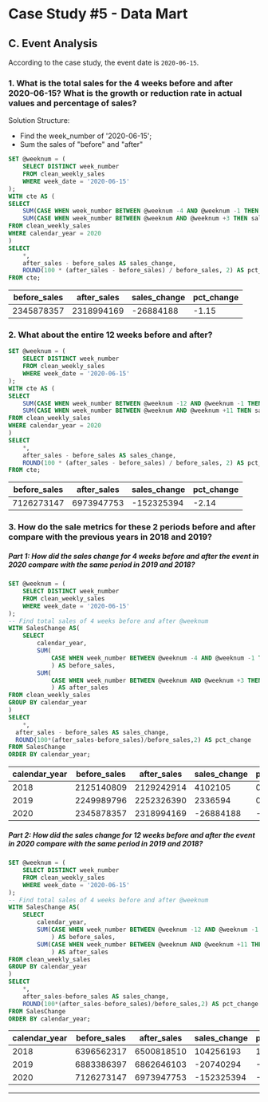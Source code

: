 # Case Study #5 - Data Mart
## C. Event Analysis

According to the case study, the event date is `2020-06-15`.

### 1. What is the total sales for the 4 weeks before and after 2020-06-15? What is the growth or reduction rate in actual values and percentage of sales?

Solution Structure:
* Find the week_number of '2020-06-15';
* Sum the sales of "before" and "after"

``` SQL
SET @weeknum = (
    SELECT DISTINCT week_number
    FROM clean_weekly_sales
    WHERE week_date = '2020-06-15'
);
WITH cte AS (
SELECT
	SUM(CASE WHEN week_number BETWEEN @weeknum -4 AND @weeknum -1 THEN sales END) AS before_sales,
    SUM(CASE WHEN week_number BETWEEN @weeknum AND @weeknum +3 THEN sales END) AS after_sales
FROM clean_weekly_sales
WHERE calendar_year = 2020
)
SELECT
    *,
    after_sales - before_sales AS sales_change,
    ROUND(100 * (after_sales - before_sales) / before_sales, 2) AS pct_change
FROM cte;
```

| before_sales | after_sales | sales_change | pct_change |
|--------------|-------------|--------------|------------|
| 2345878357   | 2318994169  | -26884188    | -1.15      |

### 2. What about the entire 12 weeks before and after?

``` SQL
SET @weeknum = (
    SELECT DISTINCT week_number
    FROM clean_weekly_sales
    WHERE week_date = '2020-06-15'
);
WITH cte AS (
SELECT
	SUM(CASE WHEN week_number BETWEEN @weeknum -12 AND @weeknum -1 THEN sales END) AS before_sales,
    SUM(CASE WHEN week_number BETWEEN @weeknum AND @weeknum +11 THEN sales END) AS after_sales
FROM clean_weekly_sales
WHERE calendar_year = 2020
)
SELECT
	*,
    after_sales - before_sales AS sales_change,
    ROUND(100 * (after_sales - before_sales) / before_sales, 2) AS pct_change
FROM cte;
```

| before_sales | after_sales | sales_change | pct_change |
|--------------|-------------|--------------|------------|
| 7126273147   | 6973947753  | -152325394   | -2.14      |

### 3. How do the sale metrics for these 2 periods before and after compare with the previous years in 2018 and 2019?

##### Part 1: How did the sales change for 4 weeks before and after the event in 2020 compare with the same period in 2019 and 2018?

``` SQL
SET @weeknum = (
	SELECT DISTINCT week_number
    FROM clean_weekly_sales
    WHERE week_date = '2020-06-15'
);
-- Find total sales of 4 weeks before and after @weeknum
WITH SalesChange AS(
	SELECT
		calendar_year,
        SUM(
			CASE WHEN week_number BETWEEN @weeknum -4 AND @weeknum -1 THEN sales END
            ) AS before_sales,
		SUM(
			CASE WHEN week_number BETWEEN @weeknum AND @weeknum +3 THEN sales END
            ) AS after_sales
FROM clean_weekly_sales
GROUP BY calendar_year
)
SELECT
	*,
  after_sales - before_sales AS sales_change,
  ROUND(100*(after_sales-before_sales)/before_sales,2) AS pct_change
FROM SalesChange
ORDER BY calendar_year;
```

| calendar_year | before_sales | after_sales | sales_change | pct_change |
|---------------|--------------|-------------|--------------|------------|
| 2018          | 2125140809   | 2129242914  | 4102105      | 0.19       |
| 2019          | 2249989796   | 2252326390  | 2336594      | 0.10       |
| 2020          | 2345878357   | 2318994169  | -26884188    | -1.15      |
	
##### Part 2: How did the sales change for 12 weeks before and after the event in 2020 compare with the same period in 2019 and 2018?

``` SQL
SET @weeknum = (
    SELECT DISTINCT week_number
    FROM clean_weekly_sales
    WHERE week_date = '2020-06-15'
);
-- Find total sales of 4 weeks before and after @weeknum
WITH SalesChange AS(
	SELECT
		calendar_year,
        SUM(CASE WHEN week_number BETWEEN @weeknum -12 AND @weeknum -1 THEN sales END
            ) AS before_sales,
        SUM(CASE WHEN week_number BETWEEN @weeknum AND @weeknum +11 THEN sales END
            ) AS after_sales
FROM clean_weekly_sales
GROUP BY calendar_year
)
SELECT
    *,
    after_sales-before_sales AS sales_change,
    ROUND(100*(after_sales-before_sales)/before_sales,2) AS pct_change
FROM SalesChange
ORDER BY calendar_year;
```

| calendar_year | before_sales | after_sales | sales_change | pct_change |
|---------------|--------------|-------------|--------------|------------|
| 2018          | 6396562317   | 6500818510  | 104256193    | 1.63       |
| 2019          | 6883386397   | 6862646103  | -20740294    | -0.30      |
| 2020          | 7126273147   | 6973947753  | -152325394   | -2.14      |

---

